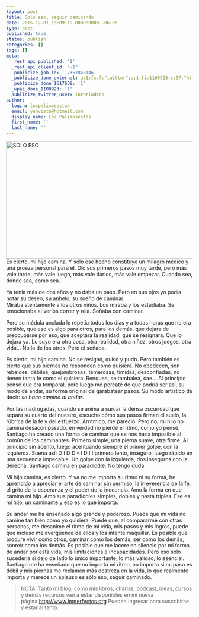 ```yaml
---
layout: post
title: Solo eso, seguir caminando
date: 2015-12-01 13:09:19.000000000 -06:00
type: post
published: true
status: publish
categories: []
tags: []
meta:
  _rest_api_published: '1'
  _rest_api_client_id: "-1"
  _publicize_job_id: '17367848146'
  _publicize_done_external: a:1:{s:7:"twitter";a:1:{i:1100923;s:57:"https://twitter.com/Interludios/status/671677479841435651";}}
  _publicize_done_1617638: '1'
  _wpas_done_1100923: '1'
  publicize_twitter_user: Interludios
author:
  login: lospalimpsestos
  email: yahvista@hotmail.com
  display_name: Los Palimpsestos
  first_name: ''
  last_name: ''
---
```

<p><img class="alignnone size-full wp-image-2470" src="{{ site.baseurl }}/assets/solo-eso.png" alt="SOLO ESO" width="560" height="315" /><br />
Es cierto, mi hijo camina. Y sólo ese hecho constituye un milagro médico y una proeza personal para él. Dio sus primeros pasos muy tarde, pero más vale tarde, más vale luego, más vale darlos, más vale empezar. Cuando sea, donde sea, como sea.</p>
<p>Ya tenía más de dos años y no daba un paso. Pero en sus ojos yo podía notar su deseo, su anhelo, su sueño de caminar.<br />
Miraba atentamente a los otros niños. Los miraba y los estudiaba. Se emocionaba al verlos correr y reía. Soñaba con caminar.</p>
<p>Pero su médula anclada le repetía todos los días y a todas horas que no era posible, que eso es algo para otros, para los demás, que dejara de preocuparse por eso, que aceptara la realidad, que se resignara. Que lo dejara ya. Lo suyo era otra cosa, otra realidad, otra niñez, otros juegos, otra vida… No la de los otros. Pero el soñaba.</p>
<p>Es cierto, mi hijo camina. No se resignó, quiso y pudo. Pero también es cierto que sus piernas no responden como quisiera. No obedecen, son rebeldes, débiles, quejumbrosas, temerosas, tímidas, desconfiadas, no tienen tanta fe como el quisiera. Renquea, se tambalea, cae… Al principio pensé que era temporal, pero luego me percaté de que podría ser así, su modo de andar, su forma original de garabatear pasos. Su modo artístico de decir: <em>se hace camino al andar</em>.</p>
<p>Por las madrugadas, cuando se anima a surcar la densa oscuridad que separa su cuarto del nuestro, escucho cómo sus pasos firman el suelo, la rúbrica de la fe y del esfuerzo. Arrítmico, me pareció. Pero no, mi hijo no camina desacompasado, en verdad no pierde el ritmo, como yo pensé, Santiago ha creado una forma de caminar que se nos haría imposible al común de los caminantes. Primero simple, una pierna suave, otra firme. Al principio sin acento, luego acentuando siempre el primer golpe, con la izquierda. Suena así: D I D D – I D I I primero lento, inseguro, luego rápido en una secuencia impecable. Un golpe con la izquierda, dos inseguros con la derecha. Santiago camina en paradiddle. No tengo duda.</p>
<p>Mi hijo camina, es cierto. Y ya no me importa su ritmo ni su forma, he aprendido a apreciar el arte de caminar sin permiso, la irreverencia de la fe, el grito de la esperanza y el poder de la inocencia. Amo la forma en que camina mi hijo. Amo sus paradiddles simples, dobles y hasta triples. Ese es mi hijo, un caminante y eso es lo que importa.</p>
<p>Su andar me ha enseñado algo grande y poderoso. Puede que mi vida no camine tan bien como yo quisiera. Puede que, al compararme con otras personas, me desanime el ritmo de mi vida, mis pasos y mis logros, puede que incluso me avergüence de ellos y los intente maquillar. Es posible que procure vivir como otros, caminar como los demás, ser como los demás, sonreír como los demás. Es posible que me lacere en silencio por mi forma de andar por esta vida, mis limitaciones e incapacidades. Pero eso solo sucedería si dejo de lado lo único importante, lo más valioso, lo esencial. Santiago me ha enseñado que no importa mi ritmo, no importa si mi paso es débil y mis piernas me reclamen más destreza en la vida, lo que realmente importa y merece un aplauso es sólo eso, seguir caminado.</p>
<blockquote>
<p>NOTA: Tanto mi blog, como mis libros, charlas, podcast, ideas, cursos y demás recursos van a estar disponibles en mi nueva página <a href="http://www.imperfectos.org/" rel="nofollow">http://www.imperfectos.org</a> Pueden ingresar para suscribirse y estar al tanto.</p></blockquote>
